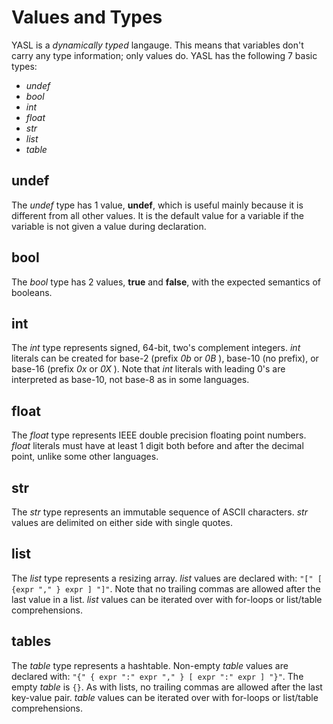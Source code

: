 # Values and Types

YASL is a _dynamically typed_ langauge. This means that variables don't carry any type information; only values do. YASL has the following 7 basic types:
* _undef_
* _bool_
* _int_
* _float_
* _str_
* _list_
* _table_

## undef
The _undef_ type has 1 value, **undef**, which is useful mainly because it is different from all other values. It is the default value for a variable if the variable is not given a value during declaration.

## bool
The _bool_ type has 2 values, **true** and **false**, with the expected semantics of booleans.

## int
The _int_ type represents signed, 64-bit, two's complement integers. _int_ literals can be created for base-2 (prefix _0b_ or _0B_ ), base-10 (no prefix), or base-16 (prefix _0x_ or _0X_ ). Note that _int_ literals with leading 0's are interpreted as base-10, not base-8 as in some languages. 

## float
The _float_ type represents IEEE double precision floating point numbers. _float_ literals must have at least 1 digit both before and after the decimal point, unlike some other languages.

## str
The _str_ type represents an immutable sequence of ASCII characters. _str_ values are delimited on either side with single quotes.

## list
The _list_ type represents a resizing array. _list_ values are declared with: `"[" [ {expr "," } expr ] "]"`. Note that no trailing commas are allowed after the last value in a list. _list_ values can be iterated over with for-loops or list/table comprehensions.

## tables
The _table_ type represents a hashtable. Non-empty _table_ values are declared with: `"{" { expr ":" expr "," } [ expr ":" expr ] "}"`. The empty _table_ is `{}`. As with lists, no trailing commas are allowed after the last key-value pair. _table_ values can be iterated over with for-loops or list/table comprehensions. 
